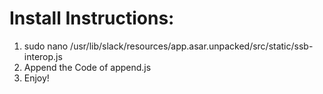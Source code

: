 # Install Instructions:

1. sudo nano /usr/lib/slack/resources/app.asar.unpacked/src/static/ssb-interop.js
2. Append the Code of append.js
3. Enjoy!